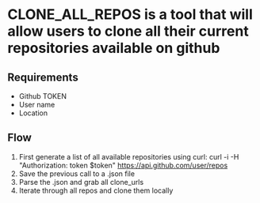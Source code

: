 # CLONE_ALL_REPOS is a tool that will allow users to clone all their current repositories available on github
## Requirements
- Github TOKEN
- User name
- Location

## Flow
1. First generate a list of all available repositories using curl: curl -i -H "Authorization: token $token" https://api.github.com/user/repos
2. Save the previous call to a .json file
3. Parse the .json and grab all clone_urls
4. Iterate through all repos and clone them locally

